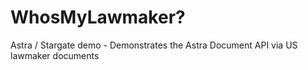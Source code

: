 # WhosMyLawmaker?

Astra / Stargate demo - Demonstrates the Astra Document API via US lawmaker documents
